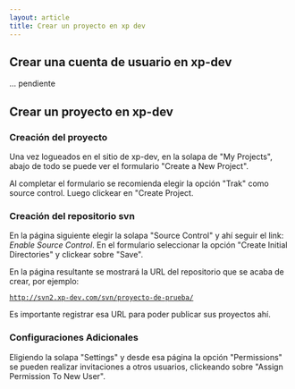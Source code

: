 ```yaml
---
layout: article
title: Crear un proyecto en xp dev
---
```

Crear una cuenta de usuario en xp-dev
-------------------------------------

... pendiente

Crear un proyecto en xp-dev
---------------------------

### Creación del proyecto

Una vez logueados en el sitio de xp-dev, en la solapa de "My Projects", abajo de todo se puede ver el formulario "Create a New Project".

Al completar el formulario se recomienda elegir la opción "Trak" como source control. Luego clickear en "Create Project.

### Creación del repositorio svn

En la página siguiente elegir la solapa "Source Control" y ahí seguir el link: *Enable Source Control*. En el formulario seleccionar la opción "Create Initial Directories" y clickear sobre "Save".

En la página resultante se mostrará la URL del repositorio que se acaba de crear, por ejemplo:

[`http://svn2.xp-dev.com/svn/proyecto-de-prueba/`](http://svn2.xp-dev.com/svn/proyecto-de-prueba/)` `

Es importante registrar esa URL para poder publicar sus proyectos ahí.

### Configuraciones Adicionales

Eligiendo la solapa "Settings" y desde esa página la opción "Permissions" se pueden realizar invitaciones a otros usuarios, clickeando sobre "Assign Permission To New User".

